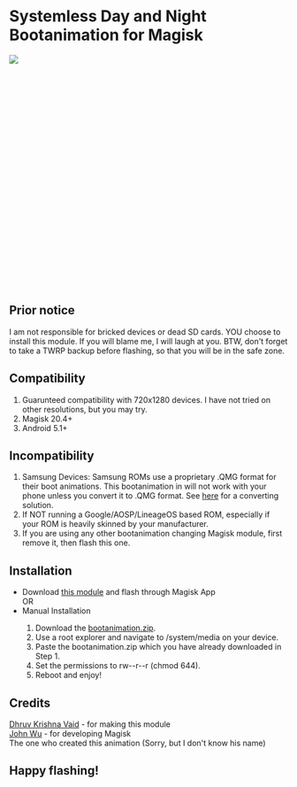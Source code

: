 # Systemless Day and Night Bootanimation for Magisk
<p align="center">
<div style="width:420px; height:420px; overflow:hidden;">
  <img src="etc/gif/day-and-night.gif">
</div>
</p>

## Prior notice
I am not responsible for bricked devices or dead SD cards. YOU choose to install this module. If you will blame me, I will laugh at you. BTW, don't forget to take a TWRP backup before flashing, so that you will be in the safe zone.

## Compatibility
<ol type="1">
<li>Guarunteed compatibility with 720x1280 devices. I have not tried on other resolutions, but you may try.</li>
<li>Magisk 20.4+</li>
<li>Android 5.1+</li>
</ol>

## Incompatibility
<ol type="1">
<li>Samsung Devices: Samsung ROMs use a proprietary .QMG format for their boot animations. This bootanimation in will not work with your phone unless you convert it to .QMG format. See <a href="https://forum.xda-developers.com/showpost.php?p=78906639&postcount=192" target="_blank">here</a> for a converting solution.</li>
<li>If NOT running a Google/AOSP/LineageOS based ROM, especially if your ROM is heavily skinned by your manufacturer.</li>
<li>If you are using any other bootanimation changing Magisk module, first remove it, then flash this one.</li>
</ol>

## Installation
<ul>
<li>Download <a href="https://github.com/dhruvkrishnavaid/Day-and-Night-Bootanimation-for-Magisk/blob/master/Module.zip?raw=true" target="_blank">this module</a> and flash through Magisk App</li>
OR<br/>
<li>Manual Installation</li>
<ol type="1">
<li>Download the <a href="https://github.com/dhruvkrishnavaid/Day-and-Night-Bootanimation-for-Magisk/raw/master/system/media/bootanimation.zip" target="_blank">bootanimation.zip</a>.</li>
<li>Use a root explorer and navigate to /system/media on your device.</li>
<li>Paste the bootanimation.zip which you have already downloaded in Step 1.</li>
<li>Set the permissions to rw--r--r (chmod 644).</li>
<li>Reboot and enjoy!</li>
</ul>

## Credits
<a href="https://github.com/dhruvkrishnavaid">Dhruv Krishna Vaid</a> - for making this module<br />
<a href="https://github.com/topjohnwu">John Wu</a> - for developing Magisk<br />
The one who created this animation (Sorry, but I don't know his name)

## Happy flashing!
